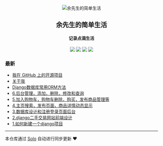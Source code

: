 <p align="center"><img alt="余先生的简单生活" src="https://imgsoul.com/images/2019/11/05/KZFY.png"></p><h2 align="center">
余先生的简单生活
</h2>

<h4 align="center">记录点滴生活</h4>
<p align="center"><a title="余先生的简单生活" target="_blank" href="https://github.com/yuhaoyang510/solo-blog"><img src="https://img.shields.io/github/last-commit/yuhaoyang510/solo-blog.svg?style=flat-square&color=FF9900"></a>
<a title="GitHub repo size in bytes" target="_blank" href="https://github.com/yuhaoyang510/solo-blog"><img src="https://img.shields.io/github/repo-size/yuhaoyang510/solo-blog.svg?style=flat-square"></a>
<a title="Solo Version" target="_blank" href="https://github.com/b3log/solo/releases"><img src="https://img.shields.io/badge/solo-3.6.6-f1e05a.svg?style=flat-square&color=blueviolet"></a>
<a title="Hits" target="_blank" href="https://github.com/b3log/hits"><img src="https://hits.b3log.org/yuhaoyang510/solo-blog.svg"></a></p>

### 最新

* [我在 GitHub 上的开源项目](https://www.purelives.cn/my-github-repos)
* [关于我](https://www.purelives.cn/articles/2019/11/05/1572966603214.html)
* [Django数据库常用ORM方法](https://www.purelives.cn/articles/2019/11/05/1572959699078.html)
* [6.后台管理，添加，删除，修改和查询](https://www.purelives.cn/articles/2019/11/05/1572946098277.html)
* [5.加入购物车，购物车删除，购买，发布商品管理等](https://www.purelives.cn/articles/2019/11/05/1572945433074.html)
* [4.主页搜索，发布页面，商品详情动态显示](https://www.purelives.cn/articles/2019/11/05/1572945228076.html)
* [3.数据库设计和注册登录页面后台](https://www.purelives.cn/articles/2019/11/05/1572944442788.html)
* [2.django二手交易网站前端设计](https://www.purelives.cn/articles/2019/11/05/1572939980887.html)
* [1.如何新建一个django项目](https://www.purelives.cn/articles/2019/11/04/1572855297180.html)



---

本仓库通过 [Solo](https://github.com/b3log/solo) 自动进行同步更新 ❤️ 